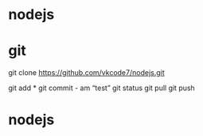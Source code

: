 # nodejs

git
====

git clone https://github.com/vkcode7/nodejs.git

git add *
git commit - am “test”
git status
git pull
git push

nodejs
======
